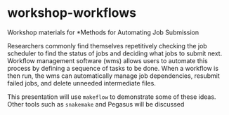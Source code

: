 # workshop-workflows
Workshop materials for *Methods for Automating Job Submission

Researchers commonly find themselves repetitively checking the job scheduler to find the status of jobs and deciding what jobs to submit next. Workflow management software (wms) allows users to automate this process by defining a sequence of tasks to be done. When a workflow is then run, the wms can automatically manage job dependencies, resubmit failed jobs, and delete unneeded intermediate files.

This presentation will use `makeflow` to demonstrate some of these ideas. Other tools such as `snakemake` and Pegasus will be discussed
